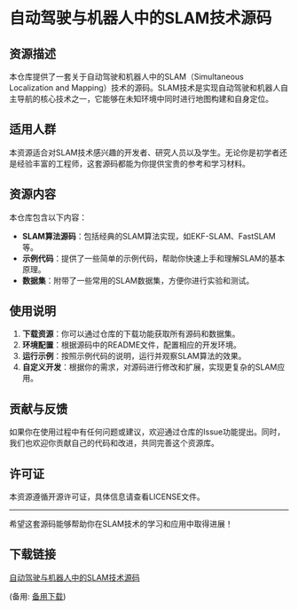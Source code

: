 # 自动驾驶与机器人中的SLAM技术源码

## 资源描述

本仓库提供了一套关于自动驾驶和机器人中的SLAM（Simultaneous Localization and Mapping）技术的源码。SLAM技术是实现自动驾驶和机器人自主导航的核心技术之一，它能够在未知环境中同时进行地图构建和自身定位。

## 适用人群

本资源适合对SLAM技术感兴趣的开发者、研究人员以及学生。无论你是初学者还是经验丰富的工程师，这套源码都能为你提供宝贵的参考和学习材料。

## 资源内容

本仓库包含以下内容：

- **SLAM算法源码**：包括经典的SLAM算法实现，如EKF-SLAM、FastSLAM等。
- **示例代码**：提供了一些简单的示例代码，帮助你快速上手和理解SLAM的基本原理。
- **数据集**：附带了一些常用的SLAM数据集，方便你进行实验和测试。

## 使用说明

1. **下载资源**：你可以通过仓库的下载功能获取所有源码和数据集。
2. **环境配置**：根据源码中的README文件，配置相应的开发环境。
3. **运行示例**：按照示例代码的说明，运行并观察SLAM算法的效果。
4. **自定义开发**：根据你的需求，对源码进行修改和扩展，实现更复杂的SLAM应用。

## 贡献与反馈

如果你在使用过程中有任何问题或建议，欢迎通过仓库的Issue功能提出。同时，我们也欢迎你贡献自己的代码和改进，共同完善这个资源库。

## 许可证

本资源遵循开源许可证，具体信息请查看LICENSE文件。

---

希望这套源码能够帮助你在SLAM技术的学习和应用中取得进展！

## 下载链接
[自动驾驶与机器人中的SLAM技术源码](https://pan.quark.cn/s/73a398710032) 

(备用: [备用下载](https://pan.baidu.com/s/1lEqJ4WsuC4XGYNX06cTHcg?pwd=1234))
